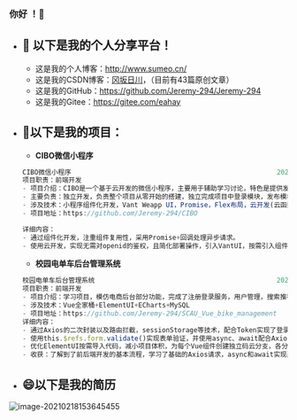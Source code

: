 ### 你好 ！👋

<!--
**Jeremy-294/Jeremy-294** is a ✨ _special_ ✨ repository because its `README.md` (this file) appears on your GitHub profile.

Here are some ideas to get you started:

- 🔭 I’m currently working on ...
- 🌱 I’m currently learning ...
- 👯 I’m looking to collaborate on ...
- 🤔 I’m looking for help with ...
- 💬 Ask me about ...
- 📫 How to reach me: ...
- 😄 Pronouns: ...
- ⚡ Fun fact: ...
-->

- ## 🔭 以下是我的个人分享平台！

  - 这是我的个人博客：http://www.sumeo.cn/
  - 这是我的CSDN博客：[冈坂日川](https://blog.csdn.net/weixin_43648017?spm=1000.2115.3001.5343)，（目前有43篇原创文章）
  - 这是我的GitHub：https://github.com/Jeremy-294/Jeremy-294
  - 这是我的Gitee：https://gitee.com/eahay

- ## 🌱以下是我的项目：

  - **CIBO微信小程序**

  ```js
  CIBO微信小程序                                                    2020年07月 - 2020年09月
  项目职责：前端开发
  - 项目介绍：CIBO是一个基于云开发的微信小程序，主要用于辅助学习讨论，特色是提供发表与浏览的功能。目前已上线。
  - 主要负责：独立开发，负责整个项目从零开始的搭建，独立完成项目中登录模块，发布模块，仓库模块和浏览模块的前端开发。
  - 涉及技术：小程序组件化开发，Vant Weapp UI，Promise，Flex布局，云开发(云函数/云数据库/云存储)
  - 项目地址：https://github.com/Jeremy-294/CIBO
  
  详细内容：
  - 通过组件化开发，注重组件复用性，采用Promise+回调处理异步请求。
  - 使用云开发，实现无需对openid的鉴权，且简化部署操作，引入VantUI，按需引入组件，减小项目体积。
  ```

  - **校园电单车后台管理系统**

  ```js
  校园电单车后台管理系统                                              2020年10月 - 2020年12月
  项目职责：前端开发
  - 项目介绍：学习项目，模仿电商后台部分功能，完成了注册登录服务，用户管理，搜索推荐，单车列表，车牌管理，数据分析等模块或页面的开发。
  - 涉及技术：Vue全家桶+ElementUI+ECharts+MySQL
  - 项目地址：https://github.com/Jeremy-294/SCAU_Vue_bike_management
  详细内容：
  - 通过Axios的二次封装以及路由拦截，sessionStorage等技术，配合Token实现了登录状态的管理及鉴权。
  - 使用this.$refs.form.validate()实现表单验证，并使用async、await配合Axios实现异步请求与数据提交。
  - 优化ElementUI按需导入代码，减小项目体积，为每个Vue组件创建独立码云分支，各分支独立更新。
  - 收获：了解到了前后端开发的基本流程，学习了基础的Axios请求，async和await实现异步请求，路由导航和守卫，validate属性验证，ElementUI开发，如何使用NodeJS接口连接数据库等开发知识。
  ```

- ## 😄以下是我的简历

![image-20210218153645455](C:\Users\bnkj\AppData\Roaming\Typora\typora-user-images\image-20210218153645455.png)